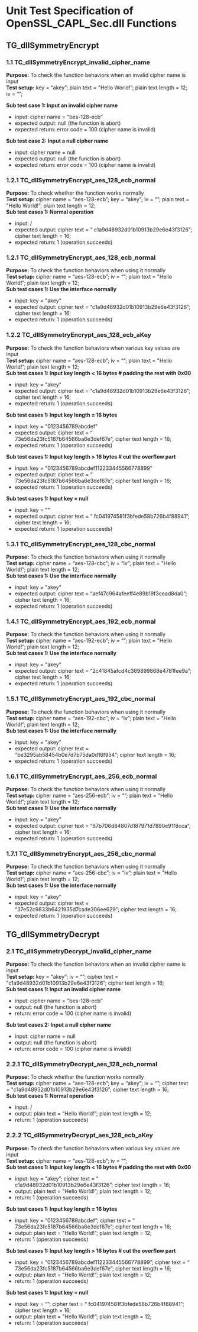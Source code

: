 # Unit Test Specification of OpenSSL_CAPL_Sec.dll Functions

## TG_dllSymmetryEncrypt

### 1.1 TC_dllSymmetryEncrypt_invalid_cipher_name
**Purpose:** To check the function behaviors when an invalid cipher name is input <br>
**Test setup:** key = “akey”; plain text = "Hello World!”; plain text length = 12; iv = “”;  <br>

**Sub test case 1: Input an invalid cipher name**
* input: cipher name = "bes-128-ecb” 
* expected output: null (the function is abort) 
* expected return: error code = 100 (cipher name is invalid) 

**Sub test case 2: Input a null cipher name** 
* input: cipher name = null 
* expected output: null (the function is abort)
* expected return: error code = 100 (cipher name is invalid)

### 1.2.1 TC_dllSymmetryEncrypt_aes_128_ecb_normal
**Purpose:** To check whether the function works normally <br>
**Test setup:** cipher name = “aes-128-ecb”; key = “akey”; iv = “”; plain text = "Hello World!”; plain text length = 12;<br>
**Sub test cases 1: Normal operation**
* input: /
* expected output: cipher text = “ c1a9d48932d01b10913b29e6e43f3126”; cipher text length = 16;
* expected return: 1 (operation succeeds)

### 1.2.1 TC_dllSymmetryEncrypt_aes_128_ecb_normal
**Purpose:** To check the function behaviors when using it normally <br>
**Test setup:** cipher name = “aes-128-ecb”; iv = “”; plain text = "Hello World!”; plain text length = 12; <br>
**Sub test cases 1: Use the interface normally**
* input: key = "akey"
* expected output: cipher text = “c1a9d48932d01b10913b29e6e43f3126”; cipher text length = 16;
* expected return: 1 (operation succeeds)

### 1.2.2 TC_dllSymmetryEncrypt_aes_128_ecb_aKey
**Purpose:** To check the function behaviors when various key values are input<br>
**Test setup:** cipher name = “aes-128-ecb”; iv = “”; plain text = "Hello World!”; plain text length = 12; <br>
**Sub test cases 1: Input key length < 16 bytes # padding the rest with 0x00**
* input: key = "akey"
* expected output: cipher text = “c1a9d48932d01b10913b29e6e43f3126”; cipher text length = 16;
* expected return: 1 (operation succeeds)

**Sub test cases 1: Input key length = 16 bytes**
* input: key = "0123456789abcdef"
* expected output: cipher text = “ 73e56da23fc5187b64566ba6e3def67e”; cipher text length = 16;
* expected return: 1 (operation succeeds)

**Sub test cases 1: Input key length > 16 bytes # cut the overflow part**
* input: key = "0123456789abcdef112233445566778899"
* expected output: cipher text = “ 73e56da23fc5187b64566ba6e3def67e”; cipher text length = 16;
* expected return: 1 (operation succeeds)

**Sub test cases 1: Input key = null**
* input: key = ""
* expected output: cipher text = “ fc041974581f3bfede58b726b4f88941”; cipher text length = 16;
* expected return: 1 (operation succeeds)

### 1.3.1 TC_dllSymmetryEncrypt_aes_128_cbc_normal
**Purpose:** To check the function behaviors when using it normally <br>
**Test setup:** cipher name = “aes-128-cbc”; iv = “iv”; plain text = "Hello World!”; plain text length = 12; <br>
**Sub test cases 1: Use the interface normally**
* input: key = "akey"
* expected output: cipher text = “aef47c964afeeff4e89b19f3cead8da0”; cipher text length = 16;
* expected return: 1 (operation succeeds)

### 1.4.1 TC_dllSymmetryEncrypt_aes_192_ecb_normal
**Purpose:** To check the function behaviors when using it normally <br>
**Test setup:** cipher name = “aes-192-ecb”; iv = “”; plain text = "Hello World!”; plain text length = 12; <br>
**Sub test cases 1: Use the interface normally**
* input: key = "akey"
* expected output: cipher text = “2c41845afcd4c369899868e4781fee9a”; cipher text length = 16;
* expected return: 1 (operation succeeds)

### 1.5.1 TC_dllSymmetryEncrypt_aes_192_cbc_normal
**Purpose:** To check the function behaviors when using it normally <br>
**Test setup:** cipher name = “aes-192-cbc”; iv = “iv”; plain text = "Hello World!”; plain text length = 12; <br>
**Sub test cases 1: Use the interface normally**
* input: key = "akey"
* expected output: cipher text = “be3295ab58454b0e7d7b75da0d16f954”; cipher text length = 16;
* expected return: 1 (operation succeeds)

### 1.6.1 TC_dllSymmetryEncrypt_aes_256_ecb_normal
**Purpose:** To check the function behaviors when using it normally <br>
**Test setup:** cipher name = “aes-256-ecb”; iv = “”; plain text = "Hello World!”; plain text length = 12; <br>
**Sub test cases 1: Use the interface normally**
* input: key = "akey"
* expected output: cipher text = “67b706d84807d187971d7890e91f8cca”; cipher text length = 16;
* expected return: 1 (operation succeeds)

### 1.7.1 TC_dllSymmetryEncrypt_aes_256_cbc_normal
**Purpose:** To check the function behaviors when using it normally <br>
**Test setup:** cipher name = “aes-256-cbc”; iv = “iv”; plain text = "Hello World!”; plain text length = 12; <br>
**Sub test cases 1: Use the interface normally**
* input: key = "akey"
* expected output: cipher text = “37e52c9833b6421935d7cade306ee629”; cipher text length = 16;
* expected return: 1 (operation succeeds)


## TG_dllSymmetryDecrypt

### 2.1 TC_dllSymmetryDecrypt_invalid_cipher_name
**Purpose:** To check the function behaviors when an invalid cipher name is input<br>
**Test setup:** key = “akey”; iv = “”; cipher text = "c1a9d48932d01b10913b29e6e43f3126”; cipher text length = 16; <br>
**Sub test cases 1: Input an invalid cipher name**
* input: cipher name = "bes-128-ecb”
* output: null (the function is abort)
* return: error code = 100 (cipher name is invalid)

**Sub test cases 2: Input a null cipher name**
* input: cipher name = null
* output: null (the function is abort)
* return: error code = 100 (cipher name is invalid)

### 2.2.1 TC_dllSymmetryDecrypt_aes_128_ecb_normal 
**Purpose:** To check whether the function works normally<br>
**Test setup:** cipher name = “aes-128-ecb”; key = “akey”; iv = “”; cipher text = "c1a9d48932d01b10913b29e6e43f3126”; cipher text length = 16;  <br>
**Sub test cases 1: Normal operation**
* input: /
* output: plain text = “Hello World!”; plain text length = 12;
* return: 1 (operation succeeds)

### 2.2.2 TC_dllSymmetryDecrypt_aes_128_ecb_aKey
**Purpose:** To check the function behaviors when various key values are input<br>
**Test setup:** cipher name = “aes-128-ecb”; iv = “”;   <br>
**Sub test cases 1: Input key length < 16 bytes # padding the rest with 0x00**
* input: key = “akey”; cipher text = “ c1a9d48932d01b10913b29e6e43f3126”; cipher text length = 16;
* output: plain text = "Hello World!”; plain text length = 12;
* return: 1 (operation succeeds)

**Sub test cases 1: Input key length = 16 bytes**
* input: key = “0123456789abcdef”; cipher text = “ 73e56da23fc5187b64566ba6e3def67e”; cipher text length = 16;
* output: plain text = "Hello World!”; plain text length = 12;
* return: 1 (operation succeeds)

**Sub test cases 1: Input key length > 16 bytes # cut the overflow part**
* input: key = “0123456789abcdef112233445566778899”; cipher text = “ 73e56da23fc5187b64566ba6e3def67e”; cipher text length = 16;
* output: plain text = "Hello World!”; plain text length = 12;
* return: 1 (operation succeeds)

**Sub test cases 1: Input key = null**
* input: key = “”; cipher text = “ fc041974581f3bfede58b726b4f88941”; cipher text length = 16;
* output: plain text = "Hello World!”; plain text length = 12;
* return: 1 (operation succeeds)
